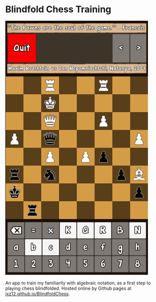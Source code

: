 # Blindfold Chess Training
![image](philidor.png)

An app to train my familiarity with algebraic notation, as a first step to playing chess blindfolded. Hosted online by Github pages at [jxz12.github.io/BlindfoldChess](https://jxz12.github.io/BlindfoldChess).
